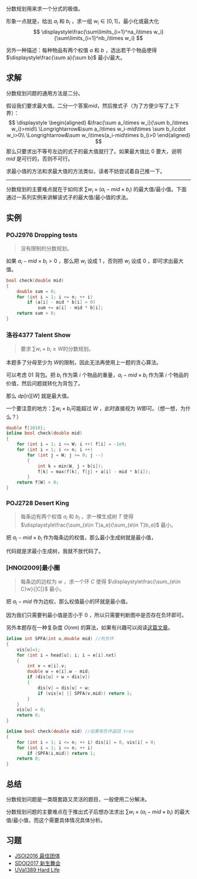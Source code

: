 分数规划用来求一个分式的极值。

形象一点就是，给出 $a_i$ 和 $b_i$ ，求一组 $w_i\in[0,1]$，最小化或最大化
$$
\displaystyle\frac{\sum\limits_{i=1}^na_i\times w_i}{\sum\limits_{i=1}^nb_i\times w_i}
$$

另外一种描述：每种物品有两个权值 $a$ 和 $b$ ，选出若干个物品使得 $\displaystyle\frac{\sum a}{\sum b}$ 最小/最大。 

## 求解

分数规划问题的通用方法是二分。

假设我们要求最大值。二分一个答案$mid$，然后推式子（为了方便少写了上下界）：
$$
\displaystyle
\begin{aligned}
&\frac{\sum a_i\times w_i}{\sum b_i\times w_i}>mid\\
\Longrightarrow&\sum a_i\times w_i-mid\times \sum b_i\cdot w_i>0\\
\Longrightarrow&\sum w_i\times(a_i-mid\times b_i)>0
\end{aligned}
$$
那么只要求出不等号左边的式子的最大值就行了。如果最大值比 $0$ 要大，说明 $mid$ 是可行的，否则不可行。

求最小值的方法和求最大值的方法类似，读者不妨尝试着自己推一下。

----

分数规划的主要难点就在于如何求 $\displaystyle \sum w_i\times(a_i-mid\times b_i)$ 的最大值/最小值。下面通过一系列实例来讲解该式子的最大值/最小值的求法。

## 实例

### POJ2976 Dropping tests

> 没有限制的分数规划。

如果 $a_i-mid\times b_i>0$ ，那么把 $w_i$ 设成 $1$ ，否则把 $w_i$ 设成 $0$ ，即可求出最大值。

```cpp
bool check(double mid)
{
    double sum = 0;
    for (int i = 1; i <= n; ++ i)
        if (a[i] - mid * b[i] > 0)
            sum += a[i] - mid * b[i];
    return sum > 0;
}

```

### 洛谷4377 Talent Show

> 要求 $\displaystyle\sum w_i\times b_i \geq W​$ 的分数规划。

本题多了分母至少为 $W​$ 的限制，因此无法再使用上一题的贪心算法。

可以考虑 01 背包。把 $b_i$ 作为第 $i$ 个物品的重量，$a_i-mid\times b_i$ 作为第 $i$ 个物品的价值，然后问题就转化为背包了。

那么 $dp[n][W]$ 就是最大值。

一个要注意的地方：$\sum w_i\times b_i​$ 可能超过 $W​$ ，此时直接视为 $W​$ 即可。（想一想，为什么？）

```cpp
double f[1010];
inline bool check(double mid)
{
    for (int i = 1; i <= W; i ++) f[i] = -1e9;
    for (int i = 1; i <= n; i ++)
        for (int j = W; j >= 0; j --)
        {
            int k = min(W, j + b[i]);
            f[k] = max(f[k], f[j] + a[i] - mid * b[i]);
        }
    return f[W] > 0;
}
```

### POJ2728 Desert King

> 每条边有两个权值 $a_i$ 和 $b_i$ ，求一棵生成树 $T$ 使得 $\displaystyle\frac{\sum_{e\in T}a_e}{\sum_{e\in T}b_e}$ 最小。

把 $a_i-mid\times b_i$ 作为每条边的权值，那么最小生成树就是最小值，

代码就是求最小生成树，我就不放代码了。

### [HNOI2009]最小圈

> 每条边的边权为 $w$ ，求一个环 $C$ 使得 $\displaystyle\frac{\sum_{e\in C}w}{|C|}$ 最小。

把 $a_i-mid$ 作为边权，那么权值最小的环就是最小值。

因为我们只需要判最小值是否小于 $0$ ，所以只需要判断图中是否存在负环即可。

另外本题存在一种复杂度 $O(nm)$ 的算法，如果有兴趣可以阅读[这篇文章](https://www.cnblogs.com/y-clever/p/7043553.html)。

```cpp
inline int SPFA(int u,double mid) //判负环
{
    vis[u]=1;
    for (int i = head[u]; i; i = e[i].nxt)
    {
        int v = e[i].v;
        double w = e[i].w - mid;
        if (dis[u] + w < dis[v])
        {
            dis[v] = dis[u] + w;
            if (vis[v] || SPFA(v,mid)) return 1;
        }
    }
    vis[u] = 0;
    return 0;
}

inline bool check(double mid) //如果有负环返回 true
{
    for (int i = 1; i <= n; ++ i) dis[i] = 0, vis[i] = 0;
    for (int i = 1; i <= n; ++ i)
        if (SPFA(i,mid)) return 1;
    return 0;
}
```

## 总结

分数规划问题是一类既套路又灵活的题目，一般使用二分解决。

分数规划问题的主要难点在于推出式子后想办法求出 $\displaystyle\sum w_i\times(a_i-mid\times b_i)$ 的最大值/最小值，而这个需要具体情况具体分析。

## 习题

- [JSOI2016 最佳团体](https://www.luogu.org/problem/P4322)
- [SDOI2017 新生舞会](https://www.luogu.org/problem/P3705)
- [UVa1389 Hard Life](https://www.luogu.org/problem/UVA1389)